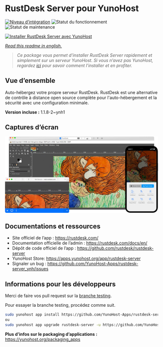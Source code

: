 <!--
N.B.: This README was automatically generated by https://github.com/YunoHost/apps/tree/master/tools/README-generator
It shall NOT be edited by hand.
-->

# RustDesk Server pour YunoHost

[![Niveau d’intégration](https://dash.yunohost.org/integration/rustdesk-server.svg)](https://dash.yunohost.org/appci/app/rustdesk-server) ![Statut du fonctionnement](https://ci-apps.yunohost.org/ci/badges/rustdesk-server.status.svg) ![Statut de maintenance](https://ci-apps.yunohost.org/ci/badges/rustdesk-server.maintain.svg)

[![Installer RustDesk Server avec YunoHost](https://install-app.yunohost.org/install-with-yunohost.svg)](https://install-app.yunohost.org/?app=rustdesk-server)

*[Read this readme in english.](./README.md)*

> *Ce package vous permet d’installer RustDesk Server rapidement et simplement sur un serveur YunoHost.
Si vous n’avez pas YunoHost, regardez [ici](https://yunohost.org/#/install) pour savoir comment l’installer et en profiter.*

## Vue d’ensemble

Auto-hébergez votre propre serveur RustDesk. RustDesk est une alternative de contrôle à distance open source complète pour l'auto-hébergement et la sécurité avec une configuration minimale.

**Version incluse :** 1.1.8-2~ynh1

## Captures d’écran

![Capture d’écran de RustDesk Server](./doc/screenshots/screenshot.png)

## Documentations et ressources

* Site officiel de l’app : <https://rustdesk.com/>
* Documentation officielle de l’admin : <https://rustdesk.com/docs/en/>
* Dépôt de code officiel de l’app : <https://github.com/rustdesk/rustdesk-server>
* YunoHost Store: <https://apps.yunohost.org/app/rustdesk-server>
* Signaler un bug : <https://github.com/YunoHost-Apps/rustdesk-server_ynh/issues>

## Informations pour les développeurs

Merci de faire vos pull request sur la [branche testing](https://github.com/YunoHost-Apps/rustdesk-server_ynh/tree/testing).

Pour essayer la branche testing, procédez comme suit.

``` bash
sudo yunohost app install https://github.com/YunoHost-Apps/rustdesk-server_ynh/tree/testing --debug
ou
sudo yunohost app upgrade rustdesk-server -u https://github.com/YunoHost-Apps/rustdesk-server_ynh/tree/testing --debug
```

**Plus d’infos sur le packaging d’applications :** <https://yunohost.org/packaging_apps>